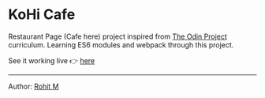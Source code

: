 # KoHi Cafe

Restaurant Page (Cafe here) project inspired from [The Odin Project](https://www.theodinproject.com/paths/full-stack-javascript/courses/javascript/lessons/restaurant-page) curriculum.
Learning ES6 modules and webpack through this project.

See it working live 👉 [here](https://r0hitm.github.io/restaurant-page)

---

Author: [Rohit M](https://github.com/r0hitm)
